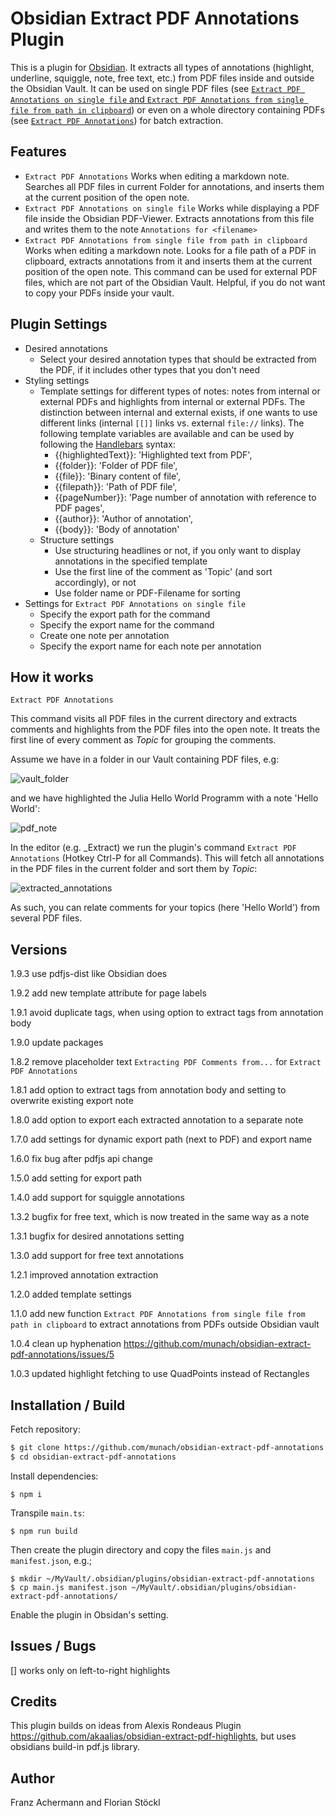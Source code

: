 # Obsidian Extract PDF Annotations Plugin

This is a plugin for [Obsidian](https://obsidian.md). It extracts all types of annotations (highlight, underline, squiggle, note, free text, etc.) from PDF files inside and outside the Obsidian Vault.
It can be used on single PDF files (see [`Extract PDF Annotations on single file` and `Extract PDF Annotations from single file from path in clipboard`](#commands)) or even on a whole directory containing PDFs (see [`Extract PDF Annotations`](#commands)) for batch extraction.

## Features
* `Extract PDF Annotations` Works when editing a markdown note. Searches all PDF files in current Folder for annotations, and inserts them at the current position of the open note. 
* `Extract PDF Annotations on single file` Works while displaying a PDF file inside the Obsidian PDF-Viewer. Extracts annotations from this file and writes them to the note `Annotations for <filename>`
* `Extract PDF Annotations from single file from path in clipboard` Works when editing a markdown note. Looks for a file path of a PDF in clipboard, extracts annotations from it and inserts them at the current position of the open note. This command can be used for external PDF files, which are not part of the Obsidian Vault. Helpful, if you do not want to copy your PDFs inside your vault.

## Plugin Settings
* Desired annotations
	* Select your desired annotation types that should be extracted from the PDF, if it includes other types that you don't need
* Styling settings
	* Template settings for different types of notes: notes from internal or external PDFs and highlights from internal or external PDFs. The distinction between internal and external exists, if one wants to use different links (internal `[[]]` links vs. external `file://` links). The following template variables are available and can be used by following the [Handlebars]('https://handlebarsjs.com/guide/expressions.html') syntax: 
		- {{highlightedText}}: 'Highlighted text from PDF',
		- {{folder}}: 'Folder of PDF file',
		- {{file}}: 'Binary content of file',
		- {{filepath}}: 'Path of PDF file',
		- {{pageNumber}}: 'Page number of annotation with reference to PDF pages',
		- {{author}}: 'Author of annotation',
		- {{body}}: 'Body of annotation'
	* Structure settings
		* Use structuring headlines or not, if you only want to display annotations in the specified template
		* Use the first line of the comment as 'Topic' (and sort accordingly), or not
		* Use folder name or PDF-Filename for sorting
* Settings for `Extract PDF Annotations on single file`
	* Specify the export path for the command
	* Specify the export name for the command
	* Create one note per annotation
	* Specify the export name for each note per annotation

## How it works
`Extract PDF Annotations`

This command visits all PDF files in the current directory and extracts comments and highlights from the PDF files into the open note. It treats the first line of every comment as *Topic* for grouping the comments. 

Assume we have in a folder in our Vault containing PDF files, e.g: 

![vault_folder](https://github.com/munach/obsidian-pdf-annotations/blob/master/img/vault_folder.jpg?raw=true)

and we have highlighted the Julia Hello World Programm with a note 'Hello World': 

![pdf_note](https://github.com/munach/obsidian-pdf-annotations/blob/master/img/pdf_note.jpg?raw=true)

In the editor (e.g. \_Extract) we run the plugin's command  `Extract PDF Annotations` (Hotkey Ctrl-P for all Commands). This will fetch all annotations in the PDF files in the current folder and sort them by *Topic*: 

![extracted_annotations](https://github.com/munach/obsidian-pdf-annotations/blob/master/img/extracted_annotations.jpg?raw=true)

As such, you can relate comments for your topics (here 'Hello World') from several PDF files.

## Versions
1.9.3 use pdfjs-dist like Obsidian does

1.9.2 add new template attribute for page labels

1.9.1 avoid duplicate tags, when using option to extract tags from annotation body

1.9.0 update packages

1.8.2 remove placeholder text `Extracting PDF Comments from...` for `Extract PDF Annotations`

1.8.1 add option to extract tags from annotation body and setting to overwrite existing export note

1.8.0 add option to export each extracted annotation to a separate note

1.7.0 add settings for dynamic export path (next to PDF) and export name

1.6.0 fix bug after pdfjs api change

1.5.0 add setting for export path

1.4.0 add support for squiggle annotations

1.3.2 bugfix for free text, which is now treated in the same way as a note 

1.3.1 bugfix for desired annotations setting

1.3.0 add support for free text annotations

1.2.1 improved annotation extraction

1.2.0 added template settings

1.1.0 add new function `Extract PDF Annotations from single file from path in clipboard` to extract annotations from PDFs outside Obsidian vault

1.0.4 clean up hyphenation https://github.com/munach/obsidian-extract-pdf-annotations/issues/5

1.0.3 updated highlight fetching to use QuadPoints instead of Rectangles

## Installation / Build

Fetch repository: 
```bash
$ git clone https://github.com/munach/obsidian-extract-pdf-annotations.git
$ cd obsidian-extract-pdf-annotations
```
Install dependencies: 
```
$ npm i
```

Transpile `main.ts`: 
```
$ npm run build
```

Then create the plugin directory and copy the files `main.js` and `manifest.json`, e.g.; 
```
$ mkdir ~/MyVault/.obsidian/plugins/obsidian-extract-pdf-annotations
$ cp main.js manifest.json ~/MyVault/.obsidian/plugins/obsidian-extract-pdf-annotations/
```

Enable the plugin in Obsidan's setting. 

## Issues / Bugs

[] works only on left-to-right highlights 

## Credits

This plugin builds on ideas from Alexis Rondeaus Plugin https://github.com/akaalias/obsidian-extract-pdf-highlights, but uses obsidians build-in pdf.js library. 

## Author

Franz Achermann and Florian Stöckl



